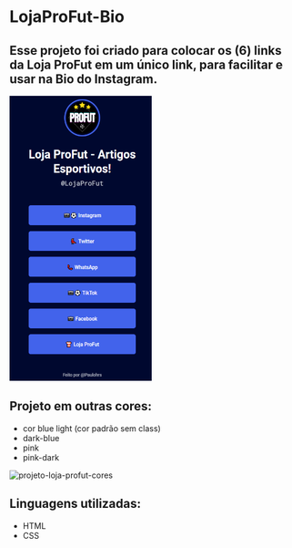 
# LojaProFut-Bio

## Esse projeto foi criado para colocar os (6) links da Loja ProFut em um único link, para facilitar e usar na Bio do Instagram.

<img width="250" height="500" src="./readme-file/imagem-projeto-dark-blue.png" >

<br> 

## Projeto em outras cores: 
- cor blue light (cor padrão sem class)
- dark-blue
- pink
- pink-dark

![projeto-loja-profut-cores](https://user-images.githubusercontent.com/102257079/214373400-e9c57e7b-3f00-446c-8e28-b978f1825e1c.png)

## Linguagens utilizadas: 
- HTML
- CSS




